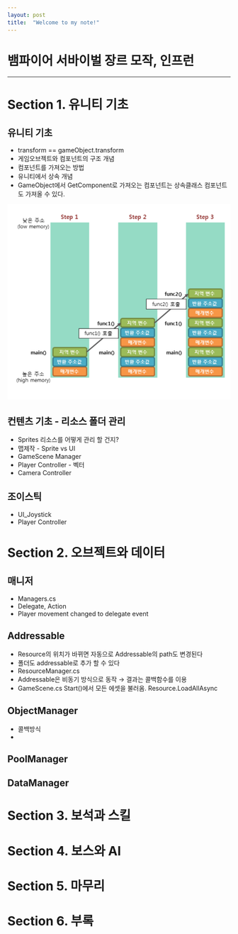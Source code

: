```yaml
---
layout: post
title:  "Welcome to my note!"
---
```


# 뱀파이어 서바이벌 장르 모작, 인프런

---

# Section 1. 유니티 기초

## 유니티 기초

- transform == gameObject.transform
- 게임오브젝트와 컴포넌트의 구조 개념
- 컴포넌트를 가져오는 방법
- 유니티에서 상속 개념
- GameObject에서 GetComponent로 가져오는 컴포넌트는 상속클래스 컴포넌트도 가져올 수 있다.

![Untitled](/_images/Untitled.png)

## 컨텐츠 기초 - 리소스 폴더 관리

- Sprites 리소스를 어떻게 관리 할 건지?
- 맵제작 - Sprite vs UI
- GameScene Manager
- Player Controller - 벡터
- Camera Controller

## 조이스틱

- UI_Joystick
- Player Controller

# Section 2. 오브젝트와 데이터

## 매니저

- Managers.cs
- Delegate, Action
- Player movement changed to delegate event

## Addressable

- Resource의 위치가 바뀌면 자동으로 Addressable의 path도 변경된다
- 폴더도 addressable로 추가 할 수 있다
- ResourceManager.cs
- Addressable은 비동기 방식으로 동작 → 결과는 콜백함수를 이용
- GameScene.cs Start()에서 모든 에셋을 불러옴. Resource.LoadAllAsync

## ObjectManager

- 콜백방식
- 

## PoolManager

## DataManager

# Section 3. 보석과 스킬

# Section 4. 보스와 AI

# Section 5. 마무리

# Section 6. 부록
